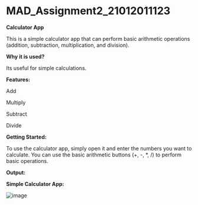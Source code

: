 # MAD_Assignment2_21012011123

**Calculator App**

This is a simple calculator app that can perform basic arithmetic operations (addition, subtraction, multiplication, and division).

**Why it is used?**

Its useful for simple calculations.

**Features:**

Add

Multiply

Subtract

Divide

**Getting Started:**

To use the calculator app, simply open it and enter the numbers you want to calculate. You can use the basic arithmetic buttons (+, -, *, /) to perform basic operations.

**Output:**

**Simple Calculator App:**

![image](https://github.com/rutviprajapati16/MAD_Assignment2_21012011123/assets/97946004/1f213565-9285-45bc-942b-aaa992894abc)
